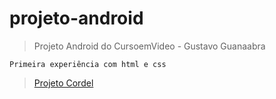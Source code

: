 # projeto-android

> Projeto Android do CursoemVideo - Gustavo Guanaabra

```
Primeira experiência com html e css
```

><a href="https://mariodemartini.github.io/projeto-cordel/index.html">Projeto Cordel</a>
